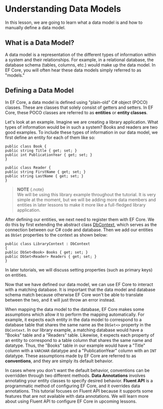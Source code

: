# Understanding Data Models 
 
In this lesson, we are going to learn what a data model is and how to manually define a data model. 
 
## What is a Data Model? 
 
A data model is a representation of the different types of information within a system and their relationships. For example, in a relational database, the database schema (tables, columns, etc.) would make up the data model. In EF Core, you will often hear these data models simply referred to as "models."  
 
## Defining a Data Model 
 
In EF Core, a data model is defined using "plain-old" C# object (POCO) classes. These are classes that solely consist of getters and setters. In EF Core, these POCO classes are referred to as **entities** or **entity classes**. 
 
Let's look at an example. Imagine we are creating a library application. What types of information would be in such a system? Books and readers are two good examples. To include these types of information in our data model, we first define an entity for each of them like so: 
 
```{C#} 
public class Book { 
public string Title { get; set; } 
public int PublicationYear { get; set; } 
} 
 
public class Reader { 
public string FirstName { get; set; } 
public string LastName { get; set; } 
} 
``` 
 
> **NOTE** {.note}  
> We will be using this library example throughout the tutorial. It is very simple at the moment, but we will be adding more data members and entities in later lessons to make it more like a full-fledged library application. 
 
After defining our entities, we next need to register them with EF Core. We do this by first extending the abstract class [DbContext](https://msdn.microsoft.com/library/system.data.entity.dbcontext), which serves as the connection between our C# code and database. Then we add our entities as `DbSet` properties to the context as shown below: 
 
```{C#} 
public class LibraryContext : DbContext 
{ 
public DbSet<Book> Books { get; set; } 
public DbSet<Reader> Readers { get; set; } 
} 
``` 
 
In later tutorials, we will discuss setting properties (such as primary keys) on entities. 
 
Now that we have defined our data model, we can use EF Core to interact with a matching database. It is important that the data model and database schema match because otherwise EF Core won't be able to translate between the two, and it will just throw an error instead.  
 
When mapping the data model to the database, EF Core makes some assumptions which allow it to perform the mapping automatically. For example, it expects each entity in the data model to correspond to a database table that shares the same name as the `DbSet<>` property in the `DbContext`. In our library example, a matching database would have a "Books" table and a "Readers" table. Likewise, it expects each property of an entity to correspond to a table column that shares the same name and datatype. Thus, the "Books" table in our example would have a "Title" column with a `VARCHAR` datatype and a "PublicationYear" column with an `INT` datatype. These assumptions made by EF Core are referred to as **conventions**, and they are simply its default behavior. 
 
In cases where you don't want the default behavior, conventions can be overridden through two different methods. **Data Annotations** involves annotating your entity classes to specify desired behavior.  **Fluent API** is a programmatic method of configuring EF Core, and it overrides data annotations. This tutorial focuses on Fluent API because it supports some features that are not available with data annotations. We will learn more about using Fluent API to configure EF Core in upcoming lessons. 